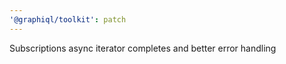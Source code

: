 ```yaml
---
'@graphiql/toolkit': patch
---
```


Subscriptions async iterator completes and better error handling
